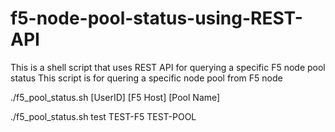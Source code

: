 # f5-node-pool-status-using-REST-API
This is a shell script that uses REST API for querying a specific F5 node pool status
This script is for quering a specific node pool from F5 node

./f5_pool_status.sh [UserID] [F5 Host] [Pool Name]

./f5_pool_status.sh test TEST-F5 TEST-POOL
